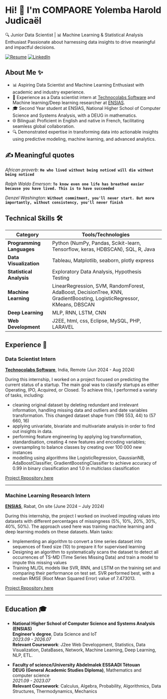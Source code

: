 # Hi! 👋 I'm COMPAORE Yolemba Harold Judicaël

🔍 Junior Data Scientist | 📊 Machine Learning & Statistical Analysis Enthusiast 
Passionate about harnessing data insights to drive meaningful and impactful decisions.

[![Resume](https://img.shields.io/badge/My%20Resume-red?style=flat-square&logo=google-chrome&logoColor=white)](https://github.com/202422/202422/blob/main/Resume)
[![LinkedIn](https://img.shields.io/badge/LinkedIn-blue?style=flat-square&logo=linkedin&logoColor=white)](https://www.linkedin.com/in/harold18/)

## About Me ✨
- 📊 Aspiring Data Scientist and Machine Learning Enthusiast with academic and industry experience.
- 🏦 Experience as a Data scientist intern at [Technocolabs Software](https://www.technocolabs.com/) and Machine learning/Deep learning researcher at [ENSIAS](https://ensias.um5.ac.ma/).
- 🎓 Second Year student at ENSIAS, National Higher School of Computer Science and Systems Analysis, with a DEUG in mathematics.
- 🌐 Bilingual: Proficient in English and native in French, facilitating seamless global collaboration.
- 🔍 Demonstrated expertise in transforming data into actionable insights using predictive modeling, machine learning, and advanced analytics.

## ✍️ Meaningful quotes
*African proverb*: **`He who lived without being noticed will die without being noticed`**

*Ralph Waldo Emerson*: **`To know even one life has breathed easier because you have lived. This is to have succeeded`**

*Denzel Washington*: **`Without commitment, you'll never start. But more importantly, without consistency, you'll never finish`**


## Technical Skills 🛠️

| **Category**               | **Tools/Technologies**                                               |
|----------------------------|--------------------------------------------------------------------|
| **Programming Languages**  | Python (NumPy, Pandas, Scikit-learn, Tensorflow, keras, HDBSCAN), SQL, R, Java |
| **Data Visualization**     | Tableau, Matplotlib, seaborn, plotly express                            |
| **Statistical Analysis**   | Exploratory Data Analysis, Hypothesis Testing                |
| **Machine Learning**       | LinearRegression, SVM, RandomForest, AdaBoost, DecisionTree, KNN, GradientBoosting, LogisticRegressor, KMeans, DBSCAN                |
| **Deep Learning**   | MLP, RNN, LSTM, CNN          |
| **Web Development**        | J2EE, html, css, Eclipse, MySQL, PHP, LARAVEL                             |

## Experience 💼

### **Data Scientist Intern**  
**[Technocolabs Software](https://www.technocolabs.com/)**, India, Remote (Jun 2024 - Aug 2024) 

During this internship, I worked on a project focused on predicting the current status of a startup. The main goal was to classify startups as either Operating, IPO, Acquired, or Closed. To achieve this, I performed a variety of tasks, including:

- cleaning original dataset by deleting redundant and irrelevant information, handling missing data and outliers and date variables transformation. This changed dataset shape from (196 553, 44) to (57 660, 16)
- applying univariate, bivariate and multivariate analysis in order to find out insights in data. 
- performing feature engineering by applying log transformation, standardisation, creating 4 new features and encoding variables; 
- oversampling to balance classes by creating over 100 000 new instances
- modelling using algorithms like LogisticRegression, GaussianNB, AdaBoostClassifier, GradientBoostingClassifier to achieve accuracy of 0.99 in binary classification and 1.0 in multiclass classification

[Project Repository here](https://github.com/202422/Startup-Operational-Status-prediction-using-Machine-learning)

---

### **Machine Learning Research Intern**  
**[ENSIAS](https://ensias.um5.ac.ma/)**, Rabat, On site (June 2024 – July 2024)  

During this internship, the project I worked on involved imputing values into datasets with different percentages of missingness (5%, 10%, 20%, 30%, 40%, 50%). The approach used here was training machine learning and deep learning models on these datasets. Main tasks:

- Implementing an algorithm to convert a time series dataset into sequences of fixed size (10) to prepare it for supervised learning
- Designing an algorithm to systematically scans the dataset to detect all occurrences of TS-MD (Time Series Missing Data) and train a model to impute this missing values
- Training ML/DL models like SVR, RNN, and LSTM on the training set and comparing their performance on test set. SVR performed best, with a median RMSE (Root Mean Squared Error) value of 7.473013.

[Project Repository here](https://github.com/202422/Time_series_Imputation_using_ML-DL)

---

## Education 🎓
- **National Higher School of Computer Science and Systems Analysis (ENSIAS)**  
  **Engineer’s degree**, Data Science and IoT  
  *2023.09 - 2026.07*     
  **Relevant Coursework**: J2ee Web Developpment, Statistics, Data Visualization, DataBases,  Network, Machine Learning, Deep Learning,  NLP, ETL.

- **Faculty of science/University Abdelmalek ESSAADI Tétouan**  
  **DEUG (General Academic Studies Diploma)**, Mathematics and computer science       
  *2021.09 - 2023.07*     
  **Relevant Coursework**: Calculus, Algebra, Probability, Algorithmics, Data Structures, Thermodynamics, Mechanics

